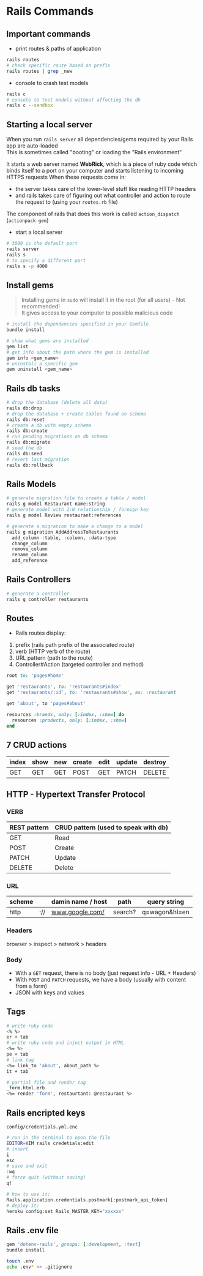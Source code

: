 # Rails Commands

## Important commands

- print routes & paths of application
```bash
rails routes
# check specific route based on prefix
rails routes | grep _new
```

- console to crash test models
```bash
rails c
# console to test models without affecting the db
rails c --sandbox
```

## Starting a local server

When you run `rails server` all dependencies/gems required by your Rails app are auto-loaded<br>
This is sometimes called "booting" or loading the "Rails environment"

It starts a web server named **WebRick**, which is a piece of ruby code which binds itself to a port on your computer and starts listening to incoming HTTPS requests
When these requests come in:
- the server takes care of the lower-level stuff like reading HTTP headers 
- and rails takes care of figuring out what controller and action to route the request to (using your `routes.rb` file)<br> 

The component of rails that does this work is called `action_dispatch` (`actionpack gem`)

- start a local server
```bash
# 3000 is the default port
rails server
rails s
# to specify a different port
rails s -p 4000
```

## Install gems

> Installing gems in `sudo` will install it in the root (for all users) - Not recommended!<br>
> It gives access to your computer to possible malicious code

```bash
# install the dependencies specified in your Gemfile
bundle install

# show what gems are installed
gem list  
# get info about the path where the gem is installed                  
gem info <gem_name> 
# uninstall a specific gem     
gem uninstall <gem_name>
```

## Rails db tasks

```bash
# drop the database (delete all data)
rails db:drop
# drop the database + create tables found on schema              
rails db:reset             
# create a db with empty schema
rails db:create            
# run pending migrations on db schema
rails db:migrate           
# seed the db
rails db:seed              
# revert last migration
rails db:rollback          
```

## Rails Models

```bash
# generate migration file to create a table / model
rails g model Restaurant name:string           
# generate model with 1:N relationship / foreign key
rails g model Review restaurant:references     

# generate a migration to make a change to a model
rails g migration AddAddressToRestaurants
  add_column :table, :column, :data-type
  change_column
  remove_column
  rename_column
  add_reference
```

## Rails Controllers

```bash
# generate a controller
rails g controller restaurants
```

## Routes

- Rails routes display:
1. prefix (rails path prefix of the associated route)
2. verb (HTTP verb of the route)
3. URL pattern (path to the route)
4. Controller#Action (targeted controller and method)

```ruby
root to: 'pages#home'

get 'restaurants', to: 'restaurants#index'
get 'restaurants/:id', to: 'restaurants#show', as: :restaurant

get 'about', to 'pages#about'

resources :brands, only: [:index, :show] do
  resources :products, only: [:index, :show]
end
```

## 7 CRUD actions

| index | show | new | create | edit | update | destroy |
| ----- | ---- | --- | ------ | ---- | ------ | ------- |
| GET   | GET  | GET | POST   | GET  | PATCH  | DELETE  |


## HTTP - Hypertext Transfer Protocol

### VERB

| REST pattern     | CRUD pattern (used to speak with db) |
| :---             | :----                                | 
| GET              | Read                                 | 
| POST             | Create                               | 
| PATCH            | Update                               |
| DELETE           | Delete                               |

### URL

| scheme  |      |   damin name / host |   path   | query string  |
| --------| ---- | ------------------- | -------- | ------------- |
| http    | ://  |  www.google.com/    |  search? | q=wagon&hl=en |

### Headers

browser > inspect > network > headers

### Body

- With a `GET` request, there is no body (just request info - URL + Headers)
- With `POST` and `PATCH` requests, we have a body (usually with content from a form)
- JSON with keys and values

## Tags

```bash
# write ruby code
<% %>
er + tab         
# write ruby code and inject output in HTML
<%= %> 
pe + tab         
# link tag
<%= link_to 'about', about_path %> 
it + tab

# partial file and render tag
_form.html.erb
<%= render 'form', restaurtant: @restaurant %>
```

## Rails encripted keys
`config/credentials.yml.enc`

```bash
# run in the terminal to open the file
EDITOR=VIM rails credetials:edit    
# insert
i                     
esc
# save and exit
:wq                   
# force quit (without saving)
q!                                  

# how to use it:
Rails.application.credentials.postmark[:postmark_api_token]
# deploy it:
heroku config:set Rails_MASTER_KEY="xxxxxx"
```

## Rails .env file

```ruby
gem 'dotenv-rails', groups: [:development, :test]
bundle install
```

```bash
touch .env
echo .env* >> .gitignore
```